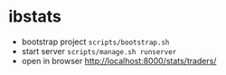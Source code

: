 # ibstats
- bootstrap project `scripts/bootstrap.sh`
- start server `scripts/manage.sh runserver`
- open in browser [http://localhost:8000/stats/traders/]()